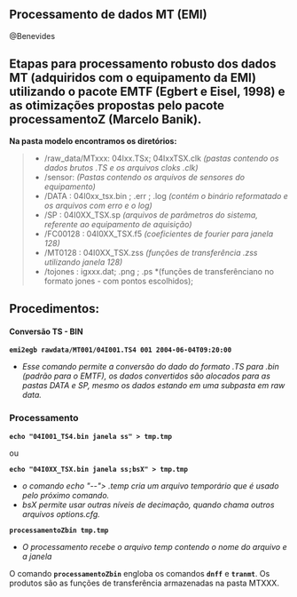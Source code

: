 ## Processamento de dados MT (EMI)
@Benevides


## Etapas para processamento robusto dos dados MT (adquiridos com o equipamento da EMI) utilizando o pacote EMTF (Egbert e Eisel, 1998) e as otimizações propostas pelo pacote processamentoZ (Marcelo Banik).


**Na pasta modelo encontramos os diretórios:**
>* /raw_data/MTxxx: 04Ixx.TSx; 04IxxTSX.clk  *(pastas contendo os dados brutos .TS e os arquivos cloks .clk)*
>* /sensor:   *(Pastas contendo os arquivos de sensores do equipamento)*
>* /DATA :  04I0xx_tsx.bin ; .err ; .log *(contém o binário reformatado e os arquivos com erro e o log)*
>* /SP : 04I0XX_TSX.sp        *(arquivos de parâmetros do sistema, referente ao equipamento de aquisição)*
>* /FC00128 : 04I0XX_TSX.f5   *(coeficientes de fourier para janela 128)*
>* /MT0128 : 04I0XX_TSX.zss   *(funções de transferência .zss utilizando janela 128)*
>* /tojones : igxxx.dat; .png ; .ps *(funções de transferênciano no formato jones - com pontos escolhidos); 

## Procedimentos:

#### Conversão TS - BIN
**`emi2egb rawdata/MT001/04I001.TS4 001 2004-06-04T09:20:00`**
* *Esse comando permite a conversão do dado do formato .TS para .bin (padrão para o EMTF), os dados convertidos são alocados para as pastas DATA e SP, mesmo os dados estando em uma subpasta em raw data.*

### Processamento
**`echo "04I001_TS4.bin janela ss" > tmp.tmp`**  

ou

**`echo "04I0XX_TSX.bin janela ss;bsX" > tmp.tmp`**
* *o comando echo "--"> .temp cria um arquivo temporário que é usado pelo próximo comando.*
* *bsX permite usar outras níveis de decimação, quando chama outros arquivos options.cfg.*

**`processamentoZbin tmp.tmp`**
* *O processamento recebe o arquivo temp contendo o nome do arquivo e a janela*

O comando **`processamentoZbin`** engloba os comandos **`dnff`** e **`tranmt`**. Os produtos são as funções de transferência armazenadas na pasta MTXXX. 

